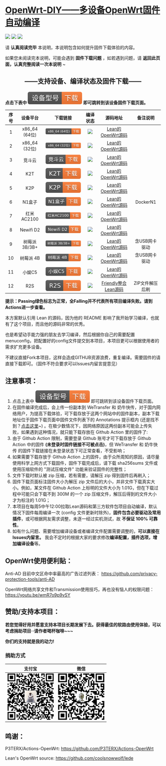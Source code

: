 
# [OpenWrt-DIY——多设备OpenWrt固件自动编译](https://github.com/IvanSolis1989/OpenWrt-DIY)

![](https://img.shields.io/github/issues/IvanSolis1989/OpenWrt-DIY)       ![](https://img.shields.io/github/stars/IvanSolis1989/OpenWrt-DIY)       ![](https://img.shields.io/github/forks/IvanSolis1989/OpenWrt-DIY)

请 **认真阅读完毕** 本说明，本说明包含如何提升固件下载体验的内容。

如果您未阅读完本说明，可能会遇到 **固件下载问题** ，如若遇到问题，请 **返回此页面，认真完整阅读一次本说明** ~

## <p align="center">——支持设备、编译状态及固件下载——</p>

**点击下表中 ![](img/DL-orange.svg) 即可跳转到该设备固件下载页面。** 

|     序号    |     设备平台    |   下载链接   |   编译状态   | 源码地址 |备注说明 |
| :-----------------: | :-------------: |:-----------------: | :-----------------: |  :-----------------: |   :-----------------: | 
| 1 |    x86_64 (64位)    | [![](img/x86__64-64--orange.svg)](https://github.com/IvanSolis1989/OpenWrt-DIY/actions?query=workflow%3A%22Build+X86%2864bit%29+OpenWrt%22) | ![](https://img.shields.io/github/workflow/status/IvanSolis1989/OpenWrt-DIY/Build%20X86(64bit)%20OpenWrt?style=plastic) |[Lean的OpenWrt源码](https://github.com/coolsnowwolf/lede) | | 
| 2 |    x86_64 (32位)    | [![](img/x86__64-32-orange.svg)](https://github.com/IvanSolis1989/OpenWrt-DIY/actions?query=workflow%3A%22Build+X86%2832bit%29+OpenWrt%22) | ![](https://img.shields.io/github/workflow/status/IvanSolis1989/OpenWrt-DIY/Build%20X86(32bit)%20OpenWrt?style=plastic) |[Lean的OpenWrt源码](https://github.com/coolsnowwolf/lede) | | 
| 3 |       竞斗云        | [![](img/G-dock-orange.svg)](https://github.com/IvanSolis1989/OpenWrt-DIY/actions?query=workflow%3A%22Build+G-Dock+OpenWrt%22) | ![](https://img.shields.io/github/workflow/status/IvanSolis1989/OpenWrt-DIY/Build%20G-Dock%20OpenWrt?style=plastic) |[Lean的OpenWrt源码](https://github.com/coolsnowwolf/lede) | | 
| 4 |         K2T         | [![](img/K2T-orange.svg)](https://github.com/IvanSolis1989/OpenWrt-DIY/actions?query=workflow%3A%22Build+K2T+OpenWrt%22) | ![](https://img.shields.io/github/workflow/status/IvanSolis1989/OpenWrt-DIY/Build%20K2T%20OpenWrt?style=plastic) |[Lean的OpenWrt源码](https://github.com/coolsnowwolf/lede) | | 
| 5 |         K2P         | [![](img/K2P-orange.svg)](https://github.com/IvanSolis1989/OpenWrt-DIY/actions?query=workflow%3A%22Build+K2P+OpenWrt%22) | ![](https://img.shields.io/github/workflow/status/IvanSolis1989/OpenWrt-DIY/Build%20K2P%20OpenWrt?style=plastic) |[Lean的OpenWrt源码](https://github.com/coolsnowwolf/lede) | | 
| 6 |        N1盒子       | [![](img/N1-orange.svg)](https://github.com/IvanSolis1989/OpenWrt-DIY/actions?query=workflow%3A%22Build+N1+OpenWrt%22) | ![](https://img.shields.io/github/workflow/status/IvanSolis1989/OpenWrt-DIY/Build%20N1%20OpenWrt?style=plastic) |[Lean的OpenWrt源码](https://github.com/coolsnowwolf/lede) |DockerN1 | 
| 7 |      红米AC2100     | [![](img/RedmiAC2100-orange.svg)](https://github.com/IvanSolis1989/OpenWrt-DIY/actions?query=workflow%3A%22Build+Redmi+AC2100+OpenWrt%22) | ![](https://img.shields.io/github/workflow/status/IvanSolis1989/OpenWrt-DIY/Build%20Redmi%20AC2100%20OpenWrt?style=plastic) |[Lean的OpenWrt源码](https://github.com/coolsnowwolf/lede) | | 
| 8 |      Newifi D2     |  [![](img/Newifi-D2-orange.svg)](https://github.com/IvanSolis1989/OpenWrt-DIY/actions?query=workflow%3A%22Build+Newifi+D2+OpenWrt%22) | ![](https://img.shields.io/github/workflow/status/IvanSolis1989/OpenWrt-DIY/Build%20Newifi%20D2%20OpenWrt?style=plastic) |[Lean的OpenWrt源码](https://github.com/coolsnowwolf/lede) | | 
| 9 |     树莓派 3B/3B+   | [![](img/RaspBerryPi3-orange.svg)](https://github.com/IvanSolis1989/OpenWrt-DIY/actions?query=workflow%3A%22Build+RaspBerryPi3+OpenWrt%22) | ![](https://img.shields.io/github/workflow/status/IvanSolis1989/OpenWrt-DIY/Build%20RaspBerryPi3%20OpenWrt?style=plastic) |[Lean的OpenWrt源码](https://github.com/coolsnowwolf/lede)  | 含USB网卡驱动 |
| 10 |      树莓派 4B      | [![](img/RaspBerryPi4-orange.svg)](https://github.com/IvanSolis1989/OpenWrt-DIY/actions?query=workflow%3A%22Build+RaspBerryPi4+OpenWrt%22) | ![](https://img.shields.io/github/workflow/status/IvanSolis1989/OpenWrt-DIY/Build%20RaspBerryPi4%20OpenWrt?style=plastic) |[Lean的OpenWrt源码](https://github.com/coolsnowwolf/lede)  | 含USB网卡驱动 |
| 11 |      小娱C5      | [![](img/C5-orange.svg)](https://github.com/IvanSolis1989/OpenWrt-DIY/actions?query=workflow%3A%22Build+XiaoYu+XY-C5+OpenWrt%22) | ![](https://img.shields.io/github/workflow/status/IvanSolis1989/OpenWrt-DIY/Build%20XiaoYu%20XY-C5%20OpenWrt) |[Lean的OpenWrt源码](https://github.com/coolsnowwolf/lede)  |  |
| 12|      R2S     | [![](img/R2S-orange.svg)](https://github.com/IvanSolis1989/OpenWrt-DIY/actions?query=workflow%3A%22Build+R2S+OpenWrt%22) | ![](https://img.shields.io/github/workflow/status/IvanSolis1989/OpenWrt-DIY/Build%20R2S%20OpenWrt) |[Friendly整合Lean源码](https://github.com/klever1988/nanopi-openwrt)  | ZIP文件解压后刷 |

**提示：Passing绿色标志为正常，全Falling并不代表所有项目编译失败。请到Actions进一步查看。**

本方案默认引用 Lean 的源码，因为他的 README 影响了我开始学习编译，也就有了这个项目，而且他的源码非常的优秀。

也是希望动手能力强的朋友去学习编译，然后根据你自己的需要配置menuconfig，把配置好的config文件提交到本项目，本项目更可以根据使用者的需求扩充更多设备。

不建议直接Fork本项目，这样会造成GITHUB资源浪费，重复编译。需要固件的请直接下载即可。（固件不符合要求可以Issues内留言提意见）

## 注意事项：

1. 点击上表中 ![](img/DL-orange.svg) 即可跳转到该设备固件下载页面。
2. 在固件编译完成后，会上传一份副本到 WeTransfer 和 奶牛快传，对于国内网络用户，为提高下载体验，可下载存放于这两个网站中的固件副本，副本下载地址位于固件下载页面中固件文件列表下的 Annotations 提示框内 (还是找不到？[点击这里](https://shop.io.mi-img.com/app/shop/img?id=shop_9e991a5edd21e997d44588bc376ca1e4.png)~) 。在极少数情况下，因网络原因这两份副本可能会上传失败，如果遇到这种情况，就只能下载存放在 Github Action 里的固件了:
3. 由于 Github Action 限制，需要登录 Github 账号才可下载存放于 Github Action 中的固件 **(未登录时固件链接不可被点击)**，但 WeTransfer 和 奶牛快传 的固件下载链接在未登录状态下可正常查看，不受影响；
4. 如果需要下载存放于 Github Action 上的固件，由于众所周知的原因，请尽量使用科学上网方式下载固件，固件下载完成后，请下载 sha256sums 文件或使用压缩软件的 "测试压缩文件" 功能来验证固件的完整性；
5. 文件下载时默认被 zip 压缩，若有需要，请解压 zip 得到固件后再刷入；
6. 固件下载页面标注固件大小为解压 zip 文件后的大小，并非文件下载真实大小。例如，某文件在 Github Action 上标明的文件大小为 1.01G，但在下载过程中可能只会下载不到 300M 的一个 zip 压缩文件，解压后得到的文件大小才为标注的 1.01G；
7. 本项目在每周5中午12:00拉取Lean源码和第三方软件包项目自动编译，默认情况下固件每周编译一次 (config 文件更新时除外)，**固件包含必要驱动及常用插件**，或可根据网友需求调整，未逐一经过实机测试，故 **不保证 100% 可靠性**。
8. 如有什么问题、需要增加编译设备或者编译文件配置需要调整的，**可以直接在Issues内留言。** 我会不定时的根据大家的要求修改**编译配置，插件选项，增加编译设备**等。

## OpenWrt使用便利贴：

Anti-AD 目前中文区命中率最高的广告过滤列表：
<https://github.com/privacy-protection-tools/anti-AD>

OpenWrt网络共享文件和Transmission使用技巧，再也没有恼人的权限问题：
<https://youtu.be/wmR7o9p9vSY>

## 赞助/支持本项目：

**若您觉得好用并愿意支持本项目长期发展下去。获得最佳的软路由使用体验，可以考虑捐助项目··请作者喝杯咖啡~~~**

**你们的支持就是我的动力!**

### 捐助方式

|     支付宝   |   微信   | 
| :-----------------: | :-------------: |
|<img src="img/alipay.jpg" width="150" height="150" alt="支付宝捐助"/><br/>|<img src="img/wepay.jpg" width="150" height="150" alt="微信捐助"/><br/>|

## 鸣谢：

P3TERX/Actions-OpenWrt:
<https://github.com/P3TERX/Actions-OpenWrt>

Lean's OpenWrt source:
<https://github.com/coolsnowwolf/lede>
